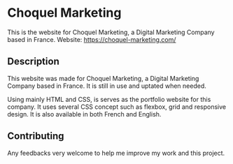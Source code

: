 # Choquel Marketing

This is the website for Choquel Marketing, a Digital Marketing Company based in France.
Website: https://choquel-marketing.com/

## Description

This website was made for Choquel Marketing, a Digital Marketing Company based in France. It is still in use and uptated when needed.

Using mainly HTML and CSS, is serves as the portfolio website for this company.
It uses several CSS concept such as flexbox, grid and responsive design.
It is also available in both French and English.

## Contributing

Any feedbacks very welcome to help me improve my work and this project.
